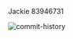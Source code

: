 Jackie
83946731

![commit-history](https://raw.githubusercontent.com/jhkwudreamer/comp3111-lab1-2021f/blob/master/commit-history.png)
